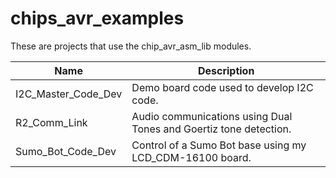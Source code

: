 chips_avr_examples
==================

These are projects that use the chip_avr_asm_lib modules.  

|        Name         | Description                                                |
|---------------------|------------------------------------------------------------|
|I2C_Master_Code_Dev | Demo board code used to develop I2C code.|
|R2_Comm_Link | Audio communications using Dual Tones and Goertiz tone detection.|
|Sumo_Bot_Code_Dev | Control of a Sumo Bot base using my LCD_CDM-16100 board.|

